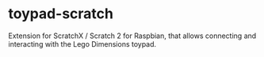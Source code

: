 # toypad-scratch
Extension for ScratchX / Scratch 2 for Raspbian, that allows connecting and interacting with the Lego Dimensions toypad.
